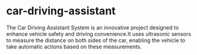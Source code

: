 # car-driving-assistant
The Car Driving Assistant System is an innovative project designed to enhance vehicle safety and driving convenience.It uses ultrasonic sensors to measure the distance on both sides of the car, enabling the vehicle to take automatic actions based on these measurements.
